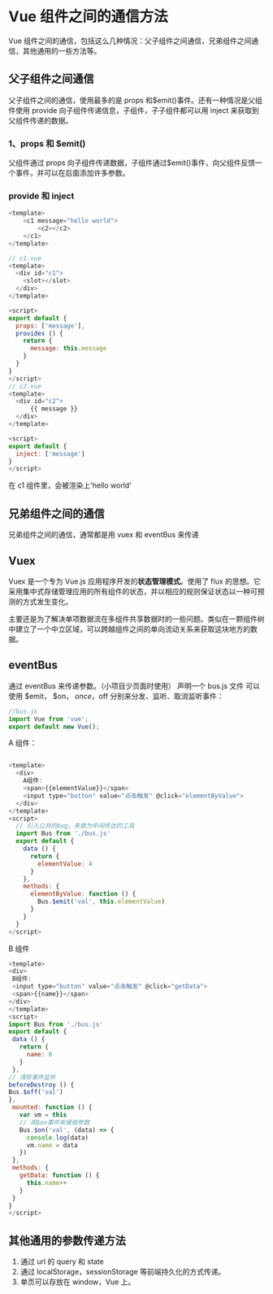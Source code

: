 # Vue 组件之间的通信方法

Vue 组件之间的通信，包括这么几种情况：父子组件之间通信，兄弟组件之间通信，其他通用的一些方法等。

## 父子组件之间通信

父子组件之间的通信，使用最多的是 props 和\$emit()事件。还有一种情况是父组件使用 provide 向子组件传递信息，子组件，子子组件都可以用 inject 来获取到父组件传递的数据。

### 1、props 和 \$emit()

父组件通过 props 向子组件传递数据，子组件通过\$emit()事件，向父组件反馈一个事件，并可以在后面添加许多参数。

### provide 和 inject

```js
<template>
    <c1 message="hello world">
        <c2></c2>
    </c1>
</template>

// c1.vue
<template>
  <div id="c1">
    <slot></slot>
  </div>
</template>

<script>
export default {
  props: ['message'],
  provides () {
    return {
      message: this.message
    }
  }
}
</script>
// c2.vue
<template>
  <div id="c2">
      {{ message }}
  </div>
</template>

<script>
export default {
  inject: ['message']
}
</script>
```

在 c1 组件里，会被渲染上'hello world'

## 兄弟组件之间的通信

兄弟组件之间的通信，通常都是用 vuex 和 eventBus 来传递

## Vuex

Vuex 是一个专为 Vue.js 应用程序开发的**状态管理模式**。使用了 flux 的思想。它采用集中式存储管理应用的所有组件的状态，并以相应的规则保证状态以一种可预测的方式发生变化。

主要还是为了解决单项数据流在多组件共享数据时的一些问题。类似在一颗组件树中建立了一个中立区域，可以跨越组件之间的单向流动关系来获取这块地方的数据。

## eventBus

通过 eventBus 来传递参数。（小项目少页面时使用）
声明一个 bus.js 文件
可以使用 $emit， $on， $once，$off 分别来分发、监听、取消监听事件：

```js
//bus.js
import Vue from 'vue';
export default new Vue();
```

A 组件：

```js

<template>
  <div>
    A组件:
    <span>{{elementValue}}</span>
    <input type="button" value="点击触发" @click="elementByValue">
  </div>
</template>
<script>
  // 引入公共的bug，来做为中间传达的工具
  import Bus from './bus.js'
  export default {
    data () {
      return {
        elementValue: 4
      }
    },
    methods: {
      elementByValue: function () {
        Bus.$emit('val', this.elementValue)
      }
    }
  }
</script>

```

B 组件

```js
<template>
<div>
 B组件:
 <input type="button" value="点击触发" @click="getData">
 <span>{{name}}</span>
</div>
</template>
<script>
import Bus from './bus.js'
export default {
 data () {
   return {
     name: 0
   }
 },
// 清除事件监听
beforeDestroy () {
Bus.$off('val')
},
 mounted: function () {
   var vm = this
   // 用$on事件来接收参数
   Bus.$on('val', (data) => {
     console.log(data)
     vm.name = data
   })
 },
 methods: {
   getData: function () {
     this.name++
   }
 }
}
</script>
```

## 其他通用的参数传递方法

1. 通过 url 的 query 和 state
2. 通过 localStorage，sessionStorage 等前端持久化的方式传递。
3. 单页可以存放在 window，Vue 上。
